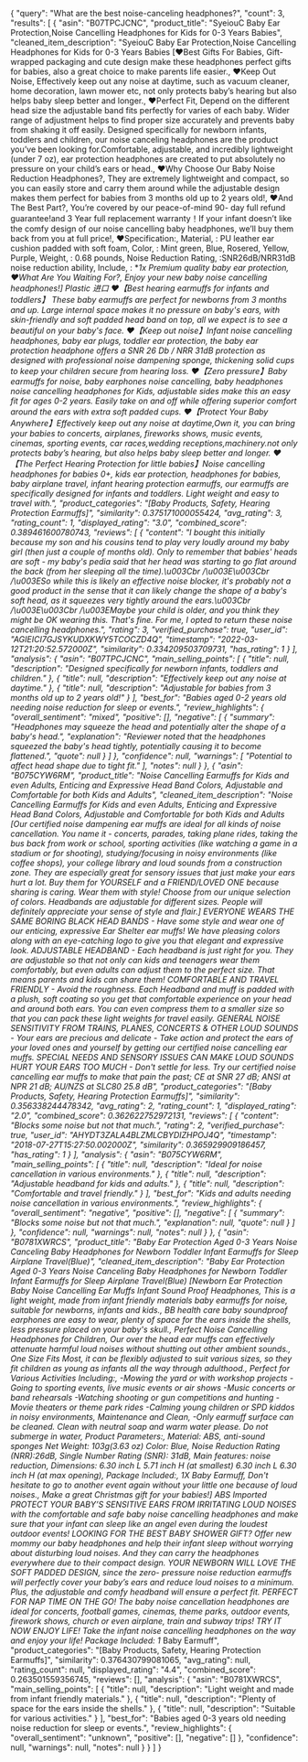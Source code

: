 {
  "query": "What are the best noise-canceling headphones?",
  "count": 3,
  "results": [
    {
      "asin": "B07TPCJCNC",
      "product_title": "SyeiouC Baby Ear Protection,Noise Cancelling Headphones for Kids for 0-3 Years Babies",
      "cleaned_item_description": "SyeiouC Baby Ear Protection,Noise Cancelling Headphones for Kids for 0-3 Years Babies [❤Best Gifts For Babies, Gift-wrapped packaging and cute design make these headphones perfect gifts for babies, also a great choice to make parents life easier., ❤Keep Out Noise, Effectively keep out any noise at daytime, such as vacuum cleaner, home decoration, lawn mower etc, not only protects baby’s hearing but also helps baby sleep better and longer., ❤Perfect Fit, Depend on the different head size the adjustable band fits perfectly for varies of each baby. Wider range of adjustment helps to find proper size accurately and prevents baby from shaking it off easily. Designed specifically for newborn infants, toddlers and children, our noise canceling headphones are the product you’ve been looking for.Comfortable, adjustable, and incredibly lightweight (under 7 oz), ear protection headphones are created to put absolutely no pressure on your child’s ears or head., ❤Why Choose Our Baby Noise Reduction Headphones?, They are extremely lightweight and compact, so you can easily store and carry them around while the adjustable design makes them perfect for babies from 3 months old up to 2 years old!, ❤And The Best Part?, You’re covered by our peace-of-mind 90- day full refund guarantee!and 3 Year full replacement warranty！If your infant doesn’t like the comfy design of our noise cancelling baby headphones, we’ll buy them back from you at full price!, ❤Specification:, Material, : PU leather ear cushion padded with soft foam, Color, : Mint green, Blue, Rosered, Yellow, Purple, Weight, : 0.68 pounds, Noise Reduction Rating, :SNR26dB/NRR31dB noise reduction ability, Include, : **1x Premium quality baby ear protection, ❤What Are You Waiting For?, Enjoy your new baby noise cancelling headphones!] Plastic 进口 ❤【Best hearing earmuffs for infants and toddlers】 These baby earmuffs are perfect for newborns from 3 months and up. Large internal space makes it no pressure on baby's ears, with skin-friendly and soft padded head band on top, all we expect is to see a beautiful on your baby's face. ❤【Keep out noise】Infant noise cancelling headphones, baby ear plugs, toddler ear protection, the baby ear protection headphone offers a SNR 26 Db / NRR 31dB protection as designed with professional noise dampening sponge, thickening solid cups to keep your children secure from hearing loss. ❤【Zero pressure】Baby earmuffs for noise, baby earphones noise cancelling, baby headphones noise cancelling headphones for Kids, adjustable sides make this an easy fit for ages 0-2 years. Easily take on and off while offering superior comfort around the ears with extra soft padded cups. ❤【Protect Your Baby Anywhere】Effectively keep out any noise at daytime,Own it, you can bring your babies to concerts, airplanes, fireworks shows, music events, cinemas, sporting events, car races,wedding receptions,machinery.not only protects baby’s hearing, but also helps baby sleep better and longer. ❤【The Perfect Hearing Protection for little babies】Noise cancelling headphones for babies 0+, kids ear protection, headphones for babies, baby airplane travel, infant hearing protection earmuffs, our earmuffs are specifically designed for infants and toddlers. Light weight and easy to travel with.",
      "product_categories": "[Baby Products, Safety, Hearing Protection Earmuffs]",
      "similarity": 0.375171000055424,
      "avg_rating": 3,
      "rating_count": 1,
      "displayed_rating": "3.0",
      "combined_score": 0.389461600780743,
      "reviews": [
        {
          "content": "I bought this initially because my son and his cousins tend to play very loudly around my baby girl (then just a couple of months old). Only to remember that babies' heads are soft - my baby's pedia said that her head was starting to go flat around the back (from her sleeping all the time).\u003Cbr /\u003E\u003Cbr /\u003ESo while this is likely an effective noise blocker, it's probably not a good product in the sense that it can likely change the shape of a baby's soft head, as it squeezes very tightly around the ears.\u003Cbr /\u003E\u003Cbr /\u003EMaybe your child is older, and you think they might be OK wearing this. That's fine. For me, I opted to return these noise cancelling headphones.",
          "rating": 3,
          "verified_purchase": true,
          "user_id": "AGIEICI7GJSYKUDXKWY5TCOCZD4Q",
          "timestamp": "2022-03-12T21:20:52.572000Z",
          "similarity": 0.334209503709731,
          "has_rating": 1
        }
      ],
      "analysis": {
        "asin": "B07TPCJCNC",
        "main_selling_points": [
          {
            "title": null,
            "description": "Designed specifically for newborn infants, toddlers and children."
          },
          {
            "title": null,
            "description": "Effectively keep out any noise at daytime."
          },
          {
            "title": null,
            "description": "Adjustable for babies from 3 months old up to 2 years old!"
          }
        ],
        "best_for": "Babies aged 0-2 years old needing noise reduction for sleep or events.",
        "review_highlights": {
          "overall_sentiment": "mixed",
          "positive": [],
          "negative": [
            {
              "summary": "Headphones may squeeze the head and potentially alter the shape of a baby's head.",
              "explanation": "Reviewer noted that the headphones squeezed the baby's head tightly, potentially causing it to become flattened.",
              "quote": null
            }
          ]
        },
        "confidence": null,
        "warnings": [
          "Potential to affect head shape due to tight fit."
        ],
        "notes": null
      }
    },
    {
      "asin": "B075CYW6RM",
      "product_title": "Noise Cancelling Earmuffs for Kids and even Adults, Enticing and Expressive Head Band Colors, Adjustable and Comfortable for both Kids and Adults",
      "cleaned_item_description": "Noise Cancelling Earmuffs for Kids and even Adults, Enticing and Expressive Head Band Colors, Adjustable and Comfortable for both Kids and Adults [Our certified noise dampening ear muffs are ideal for all kinds of noise cancellation. You name it - concerts, parades, taking plane rides, taking the bus back from work or school, sporting activities (like watching a game in a stadium or for shooting), studying/focusing in noisy environments (like coffee shops), your college library and loud sounds from a construction zone. They are especially great for sensory issues that just make your ears hurt a lot. Buy them for YOURSELF and a FRIEND/LOVED ONE because sharing is caring. Wear them with style! Choose from our unique selection of colors. Headbands are adjustable for different sizes. People will definitely appreciate your sense of style and flair.] EVERYONE WEARS THE SAME BORING BLACK HEAD BANDS - Have some style and wear one of our enticing, expressive Ear Shelter ear muffs! We have pleasing colors along with an eye-catching logo to give you that elegant and expressive look. ADJUSTABLE HEADBAND - Each headband is just right for you. They are adjustable so that not only can kids and teenagers wear them comfortably, but even adults can adjust them to the perfect size. That means parents and kids can share them! COMFORTABLE AND TRAVEL FRIENDLY - Avoid the roughness. Each Headband and muff is padded with a plush, soft coating so you get that comfortable experience on your head and around both ears. You can even compress them to a smaller size so that you can pack these light weights for travel easily. GENERAL NOISE SENSITIVITY FROM TRAINS, PLANES, CONCERTS & OTHER LOUD SOUNDS - Your ears are precious and delicate - Take action and protect the ears of your loved ones and yourself by getting our certified noise cancelling ear muffs. SPECIAL NEEDS AND SENSORY ISSUES CAN MAKE LOUD SOUNDS HURT YOUR EARS TOO MUCH - Don't settle for less. Try our certified noise cancelling ear muffs to make that pain the past; CE at SNR 27 dB; ANSI at NPR 21 dB; AU/NZS at SLC80 25.8 dB",
      "product_categories": "[Baby Products, Safety, Hearing Protection Earmuffs]",
      "similarity": 0.356338244478342,
      "avg_rating": 2,
      "rating_count": 1,
      "displayed_rating": "2.0",
      "combined_score": 0.362622752972131,
      "reviews": [
        {
          "content": "Blocks some noise but not that much.",
          "rating": 2,
          "verified_purchase": true,
          "user_id": "AHYDT3ZALA4BLZMLCBYDIZHPOJ4Q",
          "timestamp": "2018-07-27T15:27:50.002000Z",
          "similarity": 0.365929909186457,
          "has_rating": 1
        }
      ],
      "analysis": {
        "asin": "B075CYW6RM",
        "main_selling_points": [
          {
            "title": null,
            "description": "Ideal for noise cancellation in various environments."
          },
          {
            "title": null,
            "description": "Adjustable headband for kids and adults."
          },
          {
            "title": null,
            "description": "Comfortable and travel friendly."
          }
        ],
        "best_for": "Kids and adults needing noise cancellation in various environments.",
        "review_highlights": {
          "overall_sentiment": "negative",
          "positive": [],
          "negative": [
            {
              "summary": "Blocks some noise but not that much.",
              "explanation": null,
              "quote": null
            }
          ]
        },
        "confidence": null,
        "warnings": null,
        "notes": null
      }
    },
    {
      "asin": "B0781XWRCS",
      "product_title": "Baby Ear Protection Aged 0-3 Years Noise Canceling Baby Headphones for Newborn Toddler Infant Earmuffs for Sleep Airplane Travel(Blue)",
      "cleaned_item_description": "Baby Ear Protection Aged 0-3 Years Noise Canceling Baby Headphones for Newborn Toddler Infant Earmuffs for Sleep Airplane Travel(Blue) [Newborn Ear Protection Baby Noise Cancelling Ear Muffs Infant Sound Proof Headphones, This is a light weight, made from infant friendly materials baby earmuffs for noise, suitable for newborns, infants and kids., BB health care baby soundproof earphones are easy to wear, plenty of space for the ears inside the shells, less pressure placed on your baby's skull., Perfect Noise Cancelling Headphones for Children, Our over the head ear muffs can effectively attenuate harmful loud noises without shutting out other ambient sounds., One Size Fits Most, it can be flexibly adjusted to suit various sizes, so they fit children as young as infants all the way through adulthood., Perfect for Various Activities Including:, -Mowing the yard or with workshop projects -Going to sporting events, live music events or air shows -Music concerts or band rehearsals -Watching shooting or gun competitions and hunting -Movie theaters or theme park rides -Calming young children or SPD kiddos in noisy environments, Maintenance and Clean, -Only earmuff surface can be cleaned. Clean with neutral soap and warm water please. Do not submerge in water, Product Parameters:, Material: ABS, anti-sound sponges Net Weight: 103g(3.63 oz) Color: Blue, Noise Reduction Rating (NRR):26dB, Single Number Rating (SNR): 31dB, Main features: noise reduction, Dimensions: 6.30 inch L 5.71 inch H (at smallest) 6.30 inch L 6.30 inch H (at max opening), Package Included:, 1X Baby Earmuff, Don't hesitate to go to another event again without your little one because of loud noises., Make a great Christmas gift for your babies!] ABS Imported PROTECT YOUR BABY’S SENSITIVE EARS FROM IRRITATING LOUD NOISES with the comfortable and safe baby noise cancelling headphones and make sure that your infant can sleep like an angel even during the loudest outdoor events! LOOKING FOR THE BEST BABY SHOWER GIFT? Offer new mommy our baby headphones and help their infant sleep without worrying about disturbing loud noises. And they can carry the headphones everywhere due to their compact design. YOUR NEWBORN WILL LOVE THE SOFT PADDED DESIGN, since the zero- pressure noise reduction earmuffs will perfectly cover your baby’s ears and reduce loud noises to a minimum. Plus, the adjustable and comfy headband will ensure a perfect fit. PERFECT FOR NAP TIME ON THE GO! The baby noise cancellation headphones are ideal for concerts, football games, cinemas, theme parks, outdoor events, firework shows, church or even airplane, train and subway trips! TRY IT NOW ENJOY LIFE! Take the infant noise cancelling headphones on the way and enjoy your life! Package Included: 1* Baby Earmuff",
      "product_categories": "[Baby Products, Safety, Hearing Protection Earmuffs]",
      "similarity": 0.376430799081065,
      "avg_rating": null,
      "rating_count": null,
      "displayed_rating": "4.4",
      "combined_score": 0.263501559356745,
      "reviews": [],
      "analysis": {
        "asin": "B0781XWRCS",
        "main_selling_points": [
          {
            "title": null,
            "description": "Light weight and made from infant friendly materials."
          },
          {
            "title": null,
            "description": "Plenty of space for the ears inside the shells."
          },
          {
            "title": null,
            "description": "Suitable for various activities."
          }
        ],
        "best_for": "Babies aged 0-3 years old needing noise reduction for sleep or events.",
        "review_highlights": {
          "overall_sentiment": "unknown",
          "positive": [],
          "negative": []
        },
        "confidence": null,
        "warnings": null,
        "notes": null
      }
    }
  ]
}